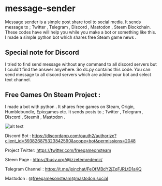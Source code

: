 # message-sender
Message sender is a simple post share tool to social media. It sends message to ; Twitter , Telegram , Discord , Mastodon , Steem Blockchain.
These codes have will help you while you make a bot or something like this. I made a simple python bot which shares free Steam game news . 

## Special note for Discord 
I tried to find send message without any command to all discord servers but I could't find the answer  anywhere.
So dc.py contains this code. You can send message to all discord servers which are added your bot and select text channel. 

## Free Games On Steam Project :
I made a bot with python . It shares free games on Steam, Origin, Humblebundle, Epicgames etc.  It sends posts to ; Twitter , Telegram , Discord , Steemit , Mastodon  .

![alt text](https://pbs.twimg.com/media/D-96e85WsAEz1Vg?format=jpg&name=small)

Discord Bot :
https://discordapp.com/oauth2/authorize?client_id=593826875323842590&scope=bot&permissions=2048

Project Twitter:
https://twitter.com/freegameonsteam

Steem Page :
https://busy.org/@izzetemredemir/

Telegram Channel : 
https://t.me/joinchat/FeOfMBdY2jZqFJRLtD1aKQ

Mastodon : @freegamesonsteam@mastodon.social



